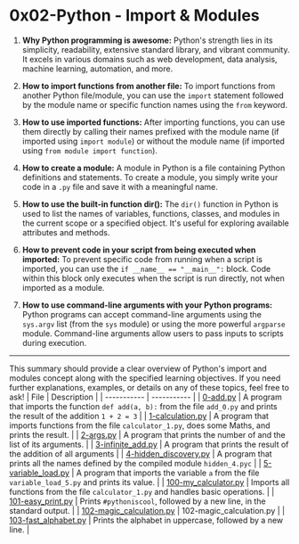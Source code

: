 # 0x02-Python - Import & Modules

1. **Why Python programming is awesome:**
   Python's strength lies in its simplicity, readability, extensive standard library, and vibrant community. It excels in various domains such as web development, data analysis, machine learning, automation, and more.

2. **How to import functions from another file:**
   To import functions from another Python file/module, you can use the `import` statement followed by the module name or specific function names using the `from` keyword.

3. **How to use imported functions:**
   After importing functions, you can use them directly by calling their names prefixed with the module name (if imported using `import module`) or without the module name (if imported using `from module import function`).

4. **How to create a module:**
   A module in Python is a file containing Python definitions and statements. To create a module, you simply write your code in a `.py` file and save it with a meaningful name.

5. **How to use the built-in function dir():**
   The `dir()` function in Python is used to list the names of variables, functions, classes, and modules in the current scope or a specified object. It's useful for exploring available attributes and methods.

6. **How to prevent code in your script from being executed when imported:**
   To prevent specific code from running when a script is imported, you can use the `if __name__ == "__main__":` block. Code within this block only executes when the script is run directly, not when imported as a module.

7. **How to use command-line arguments with your Python programs:**
   Python programs can accept command-line arguments using the `sys.argv` list (from the `sys` module) or using the more powerful `argparse` module. Command-line arguments allow users to pass inputs to scripts during execution.

---

This summary should provide a clear overview of Python's import and modules concept along with the specified learning objectives. If you need further explanations, examples, or details on any of these topics, feel free to ask!
| File      | Description |
| ----------- | ----------- |
| [0-add.py](./0-add.py) | A program that imports the function ``def add(a, b):`` from the file ``add_0.py`` and prints the result of the addition ``1 + 2 = 3`` |
| [1-calculation.py](./1-calculation.py) |  A program that imports functions from the file ``calculator_1.py``, does some Maths, and prints the result. |
| [2-args.py](./2-args.py) | A program that prints the number of and the list of its arguments. |
| [3-infinite_add.py](./3-infinite_add.py) |  A program that prints the result of the addition of all arguments |
| [4-hidden_discovery.py](./4-hidden_discovery.py) | A program that prints all the names defined by the compiled module ``hidden_4.pyc`` |
| [5-variable_load.py](./5-variable_load.py) | A program that imports the variable ``a`` from the file ``variable_load_5.py`` and prints its value. |
| [100-my_calculator.py](./100-my_calculator.py) | Imports all functions from the file `calculator_1.py` and handles basic operations. |
| [101-easy_print.py](./101-easy_print.py) | Prints ``#pythoniscool``, followed by a new line, in the standard output. |
| [102-magic_calculation.py](./102-magic_calculation.py) | 102-magic_calculation.py |
| [103-fast_alphabet.py](./103-fast_alphabet.py) | Prints the alphabet in uppercase, followed by a new line. |
